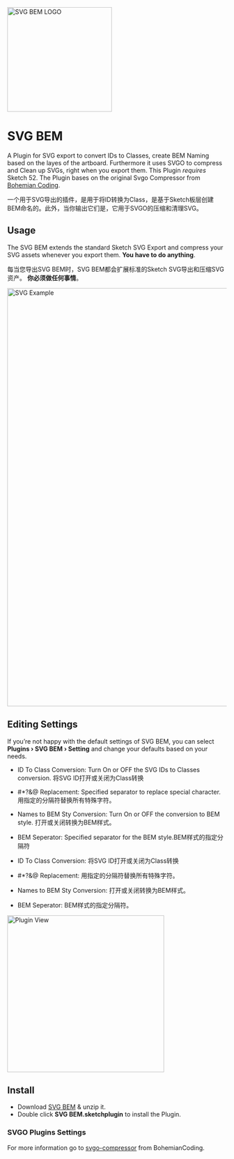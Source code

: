 <img src="https://raw.githubusercontent.com/mLihs/svg-bem/master/doc/img/svg_bem_logo.png" alt="SVG BEM LOGO" width="240">

# SVG BEM

A Plugin for SVG export to convert IDs to Classes, create BEM Naming based on the layes of the artboard. Furthermore it uses SVGO to compress and Clean up SVGs, right when you export them. This Plugin *requires* Sketch 52. The Plugin bases on the original Svgo Compressor from [Bohemian Coding](https://raw.githubusercontent.com/BohemianCoding/svgo-compressor).

一个用于SVG导出的插件，是用于将ID转换为Class，是基于Sketch板层创建BEM命名的。此外，当你输出它们是，它用于SVGO的压缩和清理SVG。

## Usage

The SVG BEM extends the standard Sketch SVG Export and compress your SVG assets whenever you export them. 
**You have to do anything**. 

每当您导出SVG BEM时，SVG BEM都会扩展标准的Sketch SVG导出和压缩SVG资产。 
**你必须做任何事情**。

<img src="https://raw.githubusercontent.com/mLihs/svg-bem/master/doc/img/example.jpg" alt="SVG Example" width="960">

## Editing Settings

If you’re not happy with the default settings of SVG BEM, you can select **Plugins › SVG BEM › Setting** and change your defaults based on your needs.

- ID To Class Conversion: Turn On or OFF the SVG IDs to Classes conversion. 将SVG ID打开或关闭为Class转换
- #*?&@ Replacement: Specified separator to replace special character. 用指定的分隔符替换所有特殊字符。
- Names to BEM Sty Conversion: Turn On or OFF the conversion to BEM style. 打开或关闭转换为BEM样式。
- BEM Seperator: Specified separator for the BEM style.BEM样式的指定分隔符



- ID To Class Conversion: 将SVG ID打开或关闭为Class转换
- #*?&@ Replacement: 用指定的分隔符替换所有特殊字符。
- Names to BEM Sty Conversion: 打开或关闭转换为BEM样式。
- BEM Seperator: BEM样式的指定分隔符。

<img src="https://raw.githubusercontent.com/mLihs/svg-bem/master/doc/img/look.jpg" alt="Plugin View" width="360">

## Install

- Download [SVG BEM](https://github.com/mLihs/svg-bem/releases/latest) & unzip it.
- Double click **SVG BEM.sketchplugin** to install the Plugin.







### SVGO Plugins Settings

For more information go to [svgo-compressor](https://github.com/BohemianCoding/svgo-compressor) from BohemianCoding.



